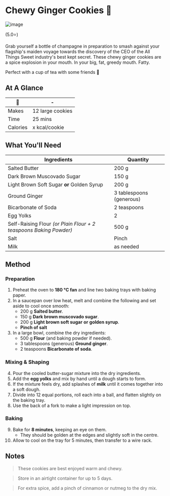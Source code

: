 # Chewy Ginger Cookies 🍪

![image](https://drive.google.com/uc?export=view&id=16xFh7wluiTToEkQtN3x7NOiMQ7PK7V00)

[//]: # (when adding google drive link, just replace the asset id, don't change anything else about the above link otherwise the image will not display)

(5.0⭐️)

Grab yourself a bottle of champagne in preparation to smash against your flagship's maiden voyage towards the discovery of the CEO of the All Things Sweet industry's best kept secret. These chewy ginger cookies are a spice explosion in your mouth. In your big, fat, greedy mouth. Fatty.

Perfect with a cup of tea with some friends 🧡

## At A Glance

🍪 | -
-- | --
Makes | 12 large cookies
Time | 25 mins
Calories | x kcal/cookie
## What You'll Need

| Ingredients                                                       | Quantity                 |
| ----------------------------------------------------------------- | ------------------------ |
| Salted Butter                                                     | 200 g                    |
| Dark Brown Muscovado Sugar                                        | 150 g                    |
| Light Brown Soft Sugar **or** Golden Syrup                        | 200 g                    |
| Ground Ginger                                                     | 3 tablespoons (generous) |
| Bicarbonate of Soda                                               | 2 teaspoons              |
| Egg Yolks                                                         | 2                        |
| Self-Raising Flour *(or Plain Flour + 2 teaspoons Baking Powder)* | 500 g                    |
| Salt                                                              | Pinch                    |
| Milk                                                              | as needed                |
## Method

### **Preparation**

1. Preheat the oven to **180 °C fan** and line two baking trays with baking paper.
2. In a saucepan over low heat, melt and combine the following and set aside to cool once smooth:
	- 200 g **Salted butter**.
	- 150 g **Dark brown muscovado sugar**.
	- 200 g **Light brown soft sugar** **or** **golden syrup**.
	- **Pinch of salt**
3. In a large bowl, combine the dry ingredients:
	- 500 g **Flour** (and baking powder if needed).
	- 3 tablespoons (generous) **Ground ginger**.
	- 2 teaspoons **Bicarbonate of soda**.  

### **Mixing & Shaping**

4. Pour the cooled butter-sugar mixture into the dry ingredients.
5. Add the **egg yolks** and mix by hand until a dough starts to form.
6. If the mixture feels dry, add splashes of **milk** until it comes together into a soft dough.
7. Divide into 12 equal portions, roll each into a ball, and flatten slightly on the baking tray.
8. Use the back of a fork to make a light impression on top.

### **Baking**

9. Bake for **8 minutes**, keeping an eye on them.
   - They should be golden at the edges and slightly soft in the centre.
9. Allow to cool on the tray for 5 minutes, then transfer to a wire rack.

## Notes

> These cookies are best enjoyed warm and chewy.

> Store in an airtight container for up to 5 days.

> For extra spice, add a pinch of cinnamon or nutmeg to the dry mix.

